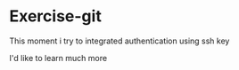 # Exercise-git

This moment i try to integrated authentication using ssh key

I'd like to learn much more